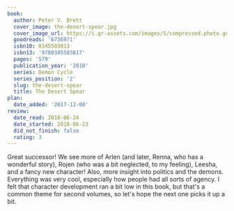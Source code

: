 ```yaml
---
book:
  author: Peter V. Brett
  cover_image: the-desert-spear.jpg
  cover_image_url: https://i.gr-assets.com/images/S/compressed.photo.goodreads.com/books/1388219761l/6736971.jpg
  goodreads: '6736971'
  isbn10: 0345503813
  isbn13: '9780345503817'
  pages: '579'
  publication_year: '2010'
  series: Demon Cycle
  series_position: '2'
  slug: the-desert-spear
  title: The Desert Spear
plan:
  date_added: '2017-12-08'
review:
  date_read: 2018-06-24
  date_started: 2018-06-23
  did_not_finish: false
  rating: 3
---
```


Great successor! We see more of Arlen (and later, Renna, who has a wonderful story), Rojen (who was a bit neglected, to my feeling), Leesha, and a fancy new character! Also, more insight into politics and the demons. Everything was very cool, especially how people had all sorts of agency. I felt that character development ran a bit low in this book, but that's a common theme for second volumes, so let's hope the next one picks it up a bit.
